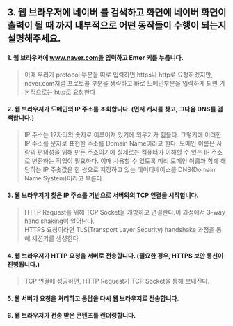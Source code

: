 ## 3. 웹 브라우저에 네이버 를 검색하고 화면에 네이버 화면이 출력이 될 때 까지 내부적으로 어떤 동작들이 수행이 되는지 설명해주세요.

#### 1. 웹 브라우저에 www.naver.com을 입력하고 Enter 키를 누릅니다.
> 이때 우리가 protocol 부분을 따로 입력하면 https나 http로 요청하겠지만, naver.com처럼 프로토콜 부분을 생략하고 바로 도메인부분을 입력하게 되면 기본적으로는 http로 요청한다
#### 2. 웹 브라우저가 도메인의 IP 주소를 조회합니다. (먼저 캐시를 찾고, 그다음 DNS를 검색합니다.)
> IP 주소는 12자리의 숫자로 이루어져 있기에 외우기가 힘들다. 그렇기에 이러한 IP 주소를 문자로 표현한 주소를 Domain Name이라고 한다.
도메인 이름은 사람의 편의성을 위해 만든 주소이기에 실제로는 컴퓨터가 이해할 수 있는 IP 주소로 변환하는 작업이 필요하다. 이때 사용할 수 있도록 미리 도메인 이름과 함께 해당하는 IP 주솟값을 한 쌍으로 저장하고 있는 데이터베이스를 DNS(Domain Name System)이라고 부른다.

#### 3. 웹 브라우저가 찾은 IP 주소를 기반으로 서버와의 TCP 연결을 시작합니다.
>HTTP Request를 위해 TCP Socket을 개방하고 연결한다.이 과정에서 3-way hand shaking이 일어난다.  
 HTTPS 요청이라면 TLS(Transport Layer Security) handshake 과정을 통해 세션키를 생성한다.

#### 4. 웹 브라우저가 HTTP 요청을 서버로 전송합니다. (필요한 경우, HTTPS 보안 통신이 진행됩니다.)
> TCP 연결에 성공하면, HTTP Request가 TCP Socket을 통해 보내진다.  

#### 5. 웹 서버가 요청을 처리하고 응답을 다시 웹 브라우저로 전송합니다.
#### 6. 웹 브라우저가 전송 받은 콘텐츠를 렌더링합니다.



